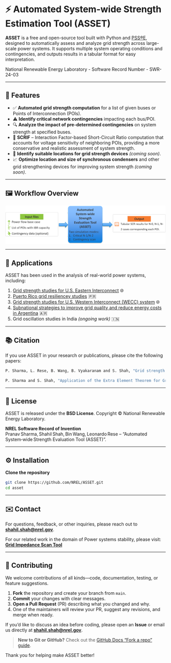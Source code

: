 # ⚡ Automated System-wide Strength Estimation Tool (ASSET)

**ASSET** is a free and open-source tool built with Python and [PSS®E](https://new.siemens.com/global/en/products/energy/services/transmission-distribution-smart-grid/pss-software/pss-e.html), designed to automatically assess and analyze grid strength across large-scale power systems. It supports multiple system operating conditions and contingencies, and outputs results in a tabular format for easy interpretation.

National Renewable Energy Laboratory - Software Record Number - SWR-24-03

---

## 🚀 Features

- ✅ **Automated grid strength computation** for a list of given buses or Points of Interconnection (POIs).
- ⚠️ **Identify critical network contingencies** impacting each bus/POI.
- 🔍 **Analyze the impact of pre-determined contingencies** on system strength at specified buses.
- 🧮 **SCRIF** – Interaction Factor-based Short-Circuit Ratio computation that accounts for voltage sensitivity of neighboring POIs, providing a more conservative and realistic assessment of system strength.
- 📍 **Identify suitable locations for grid strength devices** _(coming soon)_.
- 📈 **Optimize location and size of synchronous condensers** and other grid strengthening devices for improving system strength _(coming soon)_.


---

## 🖼️ Workflow Overview

![ASSET Workflow](input/asset_flowchart.png)


---

## 🧪 Applications

ASSET has been used in the analysis of real-world power systems, including:

1. [Grid strength studies for U.S. Eastern Interconnect](https://www.nrel.gov/docs/fy24osti/88003.pdf) 🌐
2. [Puerto Rico grid resiliencey studies](https://www.nrel.gov/docs/fy24osti/88615.pdf) 🇵🇷
3. [Grid strength studies for U.S. Western Interconnect (WECC) system](https://www.osti.gov/servlets/purl/2500279/) 🌐
4. [Subnational strategies to improve grid quality and reduce energy costs in Argentina](https://www.nrel.gov/docs/fy25osti/91767.pdf) 🇦🇷
5. Grid oscillation studies in India _(ongoing work)_ 🇮🇳

---

## 📚 Citation


If you use ASSET in your research or publications, please cite the following papers:

```bash
P. Sharma, L. Rese, B. Wang, B. Vyakaranam and S. Shah, "Grid strength analysis for integrating 30 GW of offshore wind generation by 2030 in the U.S. Eastern Interconnection," 22nd Wind and Solar Integration Workshop (WIW 2023), Copenhagen, Denmark, 2023, pp. 36-43, doi: 10.1049/icp.2023.2716.
```
```bash
P. Sharma and S. Shah, "Application of the Extra Element Theorem for Grid Strength Analysis in IBR-Dominated Systems," 2025 IEEE Power & Energy Society General Meeting (PESGM), Austin, Texas, USA, 2025
```
---

## 📝 License

ASSET is released under the **BSD License**.  Copyright © National Renewable Energy Laboratory.

**NREL Software Record of Invention**  
Pranav Sharma, Shahil Shah, Bin Wang, Leonardo Rese –  “Automated System‑wide Strength Evaluation Tool (ASSET)”.

---

## ⚙️ Installation

**Clone the repository**

```bash
git clone https://github.com/NREL/ASSET.git
cd asset

```

---

## ✉️ Contact

For questions, feedback, or other inquiries, please reach out to **shahil.shah@nrel.gov**.

For our related work in the domain of Power systems stability, please visit:  [**Grid Impedance Scan Tool**](https://www.nrel.gov/grid/impedance-measurement)
         
---

## 🤝 Contributing

We welcome contributions of all kinds—code, documentation, testing, or feature suggestions.

1. **Fork** the repository and create your branch from `main`.
2. **Commit** your changes with clear messages.
3. **Open a Pull Request** (PR) describing what you changed and why.
4. One of the maintainers will review your PR, suggest any revisions, and merge when ready.

If you’d like to discuss an idea before coding, please open an **Issue** or email us directly at **shahil.shah@nrel.gov**.

> **New to Git or GitHub?** Check out the [GitHub Docs “Fork a repo” guide](https://docs.github.com/en/get-started/quickstart/fork-a-repo).

Thank you for helping make ASSET better!
